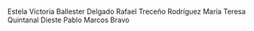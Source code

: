 Estela Victoria Ballester Delgado
Rafael Treceño Rodríguez
María Teresa Quintanal Dieste
Pablo Marcos Bravo
